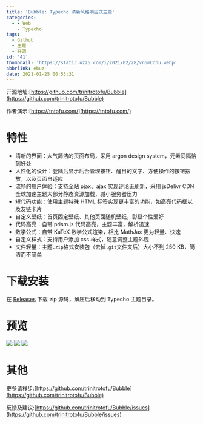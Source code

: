 ```yaml
---
title: 'Bubble: Typecho 清新风格响应式主题'
categories:
  - - Web
    - Typecho
tags:
  - Github
  - 主题
  - 开源
id: '41'
thumbnail: 'https://static.uzz5.com/i/2021/02/28/vn5mCdhu.webp'
abbrlink: ebuz
date: 2021-01-25 00:53:31
---
```



开源地址:[https://github.com/trinitrotofu/Bubble](https://github.com/trinitrotofu/Bubble) 

作者演示:[https://tntofu.com/](https://tntofu.com/)

# 特性

*   清新的界面：大气简洁的页面布局，采用 argon design system，元素间隔恰到好处
*   人性化的设计：登陆后显示后台管理按钮、醒目的文字、方便操作的按钮摆放，以及页面自适应
*   流畅的用户体验：支持全站 pjax、ajax 实现评论无刷新，采用 jsDelivr CDN 全球加速主题大部分静态资源加载，减小服务器压力
*   短代码功能：使用主题特殊 HTML 标签实现更丰富的功能，如高亮代码框以及友链卡片
*   自定义壁纸：首页固定壁纸、其他页面随机壁纸，彰显个性爱好
*   代码高亮：自带 prism.js 代码高亮，主题丰富，解析迅速
*   数学公式：自带 KaTeX 数学公式渲染，相比 MathJax 更为轻量、快速
*   自定义样式：支持用户添加 css 样式，随意调整主题外观
*   文件轻量：主题`.zip`格式安装包（去掉`.git`文件夹后）大小不到 250 KB，简洁而不简单

# 下载安装

在 [Releases](https://github.com/trinitrotofu/Bubble/releases) 下载 zip 源码，解压后移动到 Typecho 主题目录。

# 预览

![](https://static.uzz5.com/i/2021/02/28/0NUC66wl.webp) ![](https://static.uzz5.com/i/2021/02/28/YHvcaZY3.webp) ![](https://static.uzz5.com/i/2021/02/28/0m1xL856.webp)

# 其他

更多请移步:[https://github.com/trinitrotofu/Bubble](https://github.com/trinitrotofu/Bubble) 

反馈及建议:[https://github.com/trinitrotofu/Bubble/issues](https://github.com/trinitrotofu/Bubble/issues)